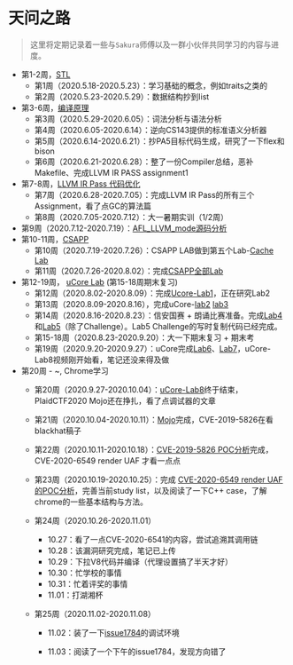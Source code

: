# 天问之路

> 这里将定期记录着一些与`Sakura`师傅以及一群小伙伴共同学习的内容与进度。

- 第1-2周，[STL](week1-2/)
  - 第1周（2020.5.18-2020.5.23）：学习基础的概念，例如traits之类的
  - 第2周（2020.5.23-2020.5.29）：数据结构抄到list
- 第3-6周，[编译原理](week3-6/)
  - 第3周（2020.5.29-2020.6.05）：词法分析与语法分析
  - 第4周（2020.6.05-2020.6.14）：逆向CS143提供的标准语义分析器
  - 第5周（2020.6.14-2020.6.21）：抄PA5目标代码生成，研究了一下flex和bison
  - 第6周（2020.6.21-2020.6.28）：整了一份Compiler总结，恶补Makefile、完成LLVM IR PASS assignment1
- 第7-8周，[LLVM IR Pass 代码优化](week7-8/)
  - 第7周（2020.6.28-2020.7.05）：完成LLVM IR Pass的所有三个Assignment，看了点GC的算法篇
  - 第8周（2020.7.05-2020.7.12）：大一暑期实训（1/2周）
- 第9周（2020.7.12-2020.7.19）：[AFL_LLVM_mode源码分析](https://kiprey.github.io/2020/07/AFL-LLVM-Mode/)
- 第10-11周，[CSAPP](week9-19/CSAPP-Lab/)
  - 第10周（2020.7.19-2020.7.26）：CSAPP LAB做到第五个Lab-[Cache Lab](https://kiprey.github.io/2020/07/csapp-lab-writeup/#5-Cache-Lab)
  - 第11周（2020.7.26-2020.8.02）：完成[CSAPP全部Lab](https://kiprey.github.io/2020/07/csapp-lab-writeup/)
- 第12-19周， [uCore Lab](week9-19/uCore) (第15-18周期末复习)
  - 第12周（2020.8.02-2020.8.09）：完成[Ucore-Lab1](https://kiprey.github.io/2020/08/uCore-1/)，正在研究Lab2
  - 第13周（2020.8.09-2020.8.16），完成uCore-[lab2](https://kiprey.github.io/2020/08/uCore-2/) [lab3](https://kiprey.github.io/2020/08/uCore-3/)
  - 第14周（2020.8.16-2020.8.23）：信安国赛 + 朗诵比赛准备。完成[Lab4](https://kiprey.github.io/2020/08/uCore-4/)和[Lab5](https://kiprey.github.io/2020/08/uCore-5/)（除了Challenge）。Lab5 Challenge的写时复制代码已经完成。
  - 第15-18周（2020.8.23-2020.9.20）：大一下期末复习 + 期末考
  - 第19周（2020.9.20-2020.9.27）：uCore完成[Lab6](https://kiprey.github.io/2020/09/uCore-6/)、[Lab7](https://kiprey.github.io/2020/09/uCore-7/)，uCore-Lab8视频刚开始看，笔记还没来得及做
- 第20周 - ~, Chrome学习
  - 第20周（2020.9.27-2020.10.04）：[uCore-Lab8](https://kiprey.github.io/2020/09/uCore-8/)终于结束，PlaidCTF2020 Mojo还在挣扎，看了点调试器的文章
  
  - 第21周（2020.10.04-2020.10.11）：[Mojo](https://kiprey.github.io/2020/10/mojo/)完成，CVE-2019-5826在看blackhat稿子
  
  - 第22周（2020.10.11-2020.10.18）：[CVE-2019-5826 POC分析](https://kiprey.github.io/2020/10/CVE-2019-5826/)完成， CVE-2020-6549 render UAF 才看一点点
  
  - 第23周（2020.10.19-2020.10.25）：完成 [CVE-2020-6549 render UAF的POC分析](https://kiprey.github.io/2020/10/CVE-2020-6549/)，完善当前study list，以及阅读了一下C++ case，了解chrome的一些基本结构与方法。
  
  - 第24周（2020.10.26-2020.11.01）
    - 10.27：看了一点CVE-2020-6541的内容，尝试追溯其调用链
    - 10.28：该漏洞研究完成，笔记已上传
    - 10.29：下拉V8代码并编译（代理设置搞了半天才好）
    - 10.30：忙学校的事情
    - 10.31：忙着评奖的事情
    - 11.01：打湖湘杯
    
  - 第25周（2020.11.02-2020.11.08）
  
    - 11.02：装了一下[issue1784](https://bugs.chromium.org/p/project-zero/issues/detail?id=1784)的调试环境
  
    - 11.03：阅读了一个下午的issue1784，发现方向错了
  
      


